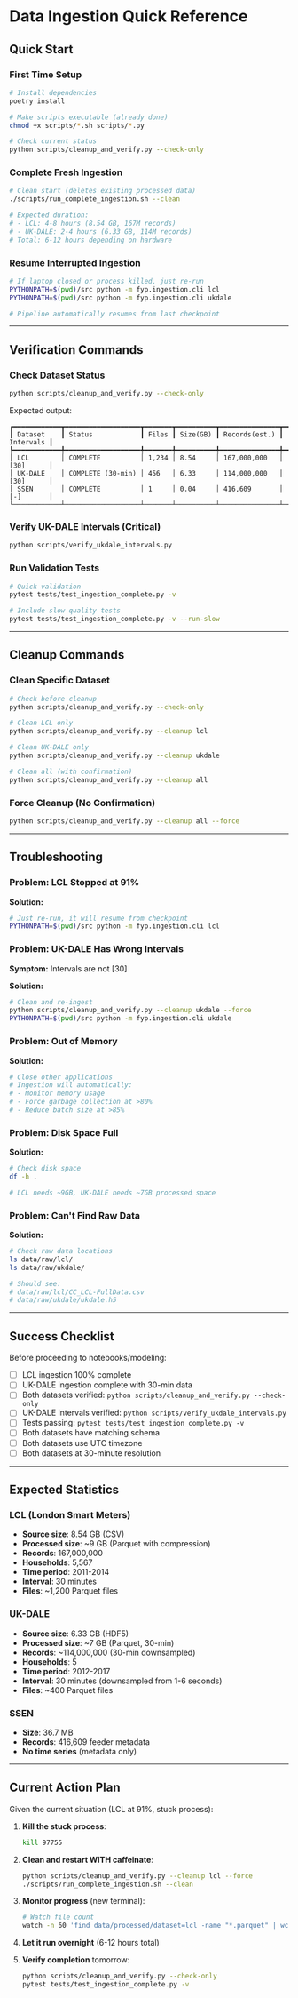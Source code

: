 # Data Ingestion Quick Reference

## Quick Start

### First Time Setup
```bash
# Install dependencies
poetry install

# Make scripts executable (already done)
chmod +x scripts/*.sh scripts/*.py

# Check current status
python scripts/cleanup_and_verify.py --check-only
```

### Complete Fresh Ingestion
```bash
# Clean start (deletes existing processed data)
./scripts/run_complete_ingestion.sh --clean

# Expected duration:
# - LCL: 4-8 hours (8.54 GB, 167M records)
# - UK-DALE: 2-4 hours (6.33 GB, 114M records)
# Total: 6-12 hours depending on hardware
```

### Resume Interrupted Ingestion
```bash
# If laptop closed or process killed, just re-run
PYTHONPATH=$(pwd)/src python -m fyp.ingestion.cli lcl
PYTHONPATH=$(pwd)/src python -m fyp.ingestion.cli ukdale

# Pipeline automatically resumes from last checkpoint
```

---

## Verification Commands

### Check Dataset Status
```bash
python scripts/cleanup_and_verify.py --check-only
```

Expected output:
```
┏━━━━━━━━━━━━┳━━━━━━━━━━━━━━━━━━━┳━━━━━━━┳━━━━━━━━━━┳━━━━━━━━━━━━━━━┳━━━━━━━━━━━┓
┃ Dataset    ┃ Status            ┃ Files ┃ Size(GB) ┃ Records(est.) ┃ Intervals ┃
┡━━━━━━━━━━━━╇━━━━━━━━━━━━━━━━━━━╇━━━━━━━╇━━━━━━━━━━╇━━━━━━━━━━━━━━━╇━━━━━━━━━━━┩
│ LCL        │ COMPLETE          │ 1,234 │ 8.54     │ 167,000,000   │ [30]      │
│ UK-DALE    │ COMPLETE (30-min) │ 456   │ 6.33     │ 114,000,000   │ [30]      │
│ SSEN       │ COMPLETE          │ 1     │ 0.04     │ 416,609       │ [-]       │
└────────────┴───────────────────┴───────┴──────────┴───────────────┴───────────┘
```

### Verify UK-DALE Intervals (Critical)
```bash
python scripts/verify_ukdale_intervals.py
```

### Run Validation Tests
```bash
# Quick validation
pytest tests/test_ingestion_complete.py -v

# Include slow quality tests
pytest tests/test_ingestion_complete.py -v --run-slow
```

---

## Cleanup Commands

### Clean Specific Dataset
```bash
# Check before cleanup
python scripts/cleanup_and_verify.py --check-only

# Clean LCL only
python scripts/cleanup_and_verify.py --cleanup lcl

# Clean UK-DALE only
python scripts/cleanup_and_verify.py --cleanup ukdale

# Clean all (with confirmation)
python scripts/cleanup_and_verify.py --cleanup all
```

### Force Cleanup (No Confirmation)
```bash
python scripts/cleanup_and_verify.py --cleanup all --force
```

---

## Troubleshooting

### Problem: LCL Stopped at 91%
**Solution:**
```bash
# Just re-run, it will resume from checkpoint
PYTHONPATH=$(pwd)/src python -m fyp.ingestion.cli lcl
```

### Problem: UK-DALE Has Wrong Intervals
**Symptom:** Intervals are not [30]

**Solution:**
```bash
# Clean and re-ingest
python scripts/cleanup_and_verify.py --cleanup ukdale --force
PYTHONPATH=$(pwd)/src python -m fyp.ingestion.cli ukdale
```

### Problem: Out of Memory
**Solution:**
```bash
# Close other applications
# Ingestion will automatically:
# - Monitor memory usage
# - Force garbage collection at >80%
# - Reduce batch size at >85%
```

### Problem: Disk Space Full
**Solution:**
```bash
# Check disk space
df -h .

# LCL needs ~9GB, UK-DALE needs ~7GB processed space
```

### Problem: Can't Find Raw Data
**Solution:**
```bash
# Check raw data locations
ls data/raw/lcl/
ls data/raw/ukdale/

# Should see:
# data/raw/lcl/CC_LCL-FullData.csv
# data/raw/ukdale/ukdale.h5
```

---

## Success Checklist

Before proceeding to notebooks/modeling:

- [ ] LCL ingestion 100% complete
- [ ] UK-DALE ingestion complete with 30-min data
- [ ] Both datasets verified: `python scripts/cleanup_and_verify.py --check-only`
- [ ] UK-DALE intervals verified: `python scripts/verify_ukdale_intervals.py`
- [ ] Tests passing: `pytest tests/test_ingestion_complete.py -v`
- [ ] Both datasets have matching schema
- [ ] Both datasets use UTC timezone
- [ ] Both datasets at 30-minute resolution

---

## Expected Statistics

### LCL (London Smart Meters)
- **Source size**: 8.54 GB (CSV)
- **Processed size**: ~9 GB (Parquet with compression)
- **Records**: 167,000,000
- **Households**: 5,567
- **Time period**: 2011-2014
- **Interval**: 30 minutes
- **Files**: ~1,200 Parquet files

### UK-DALE
- **Source size**: 6.33 GB (HDF5)
- **Processed size**: ~7 GB (Parquet, 30-min)
- **Records**: ~114,000,000 (30-min downsampled)
- **Households**: 5
- **Time period**: 2012-2017
- **Interval**: 30 minutes (downsampled from 1-6 seconds)
- **Files**: ~400 Parquet files

### SSEN
- **Size**: 36.7 MB
- **Records**: 416,609 feeder metadata
- **No time series** (metadata only)

---

## Current Action Plan

Given the current situation (LCL at 91%, stuck process):

1. **Kill the stuck process**:
   ```bash
   kill 97755
   ```

2. **Clean and restart WITH caffeinate**:
   ```bash
   python scripts/cleanup_and_verify.py --cleanup lcl --force
   ./scripts/run_complete_ingestion.sh --clean
   ```

3. **Monitor progress** (new terminal):
   ```bash
   # Watch file count
   watch -n 60 'find data/processed/dataset=lcl -name "*.parquet" | wc -l'
   ```

4. **Let it run overnight** (6-12 hours total)

5. **Verify completion** tomorrow:
   ```bash
   python scripts/cleanup_and_verify.py --check-only
   pytest tests/test_ingestion_complete.py -v
   ```

